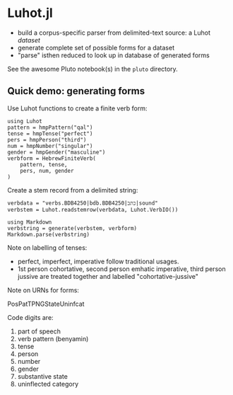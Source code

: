 # Luhot.jl

- build a corpus-specific parser from delimited-text source: a Luhot *dataset*
- generate complete set of possible forms for a dataset
- "parse" isthen reduced to look up in database of generated forms



See the awesome Pluto notebook(s) in the `pluto` directory.


## Quick demo: generating forms

Use Luhot functions to create a finite verb form:

```@example tldr
using Luhot
pattern = hmpPattern("qal")
tense = hmpTense("perfect")
pers = hmpPerson("third")
num = hmpNumber("singular")
gender = hmpGender("masculine")
verbform = HebrewFiniteVerb(
    pattern, tense,
    pers, num, gender
)
```

Create a stem record from a delimited string:
```@example tldr
verbdata = "verbs.BDB4250|bdb.BDB4250|כתב|sound"
verbstem = Luhot.readstemrow(verbdata, Luhot.VerbIO())
```

```@example tldr
using Markdown
verbstring = generate(verbstem, verbform)
Markdown.parse(verbstring)
```


Note on labelling of tenses:

- perfect, imperfect, imperative follow traditional usages.
- 1st person cohortative, second person emhatic imperative, third person jussive are treated together and labelled "cohortative-jussive"


Note on URNs for forms:

PosPatTPNGStateUninfcat

Code digits are:

1. part of speech
2. verb pattern (benyamin)
3. tense
4. person
5. number
6. gender
7. substantive state
8. uninflected category